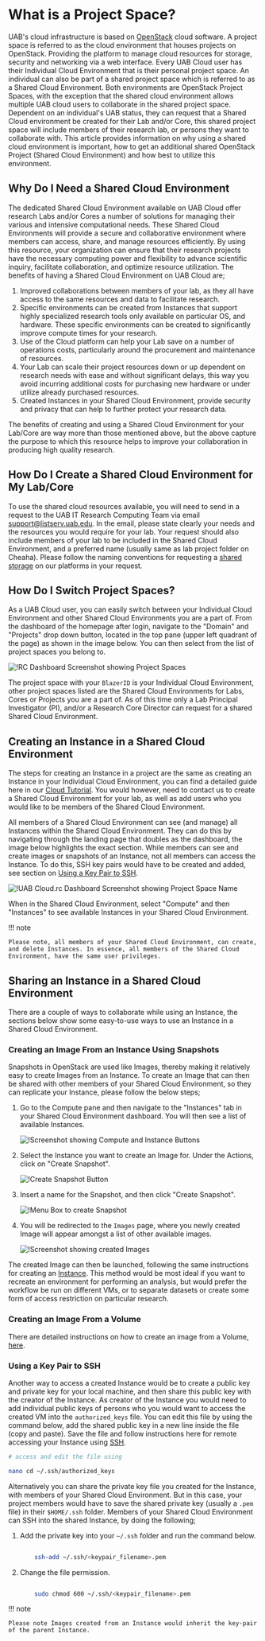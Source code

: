# What is a Project Space?

UAB's cloud infrastructure is based on [OpenStack](https://docs.openstack.org/2024.1/) cloud software. A project space is referred to as the cloud environment that houses projects on OpenStack. Providing the platform to manage cloud resources for storage, security and networking via a web interface. Every UAB Cloud user has their Individual Cloud Environment that is their personal project space. An individual can also be part of a shared project space which is referred to as a Shared Cloud Environment. Both environments are OpenStack Project Spaces, with the exception that the shared cloud environment allows multiple UAB cloud users to collaborate in the shared project space. Dependent on an individual's UAB status, they can request that a Shared Cloud environment be created for their Lab and/or Core, this shared project space will include members of their research lab, or persons they want to collaborate with. This article provides information on why using a shared cloud environment is important, how to get an additional shared OpenStack Project (Shared Cloud Environment) and how best to utilize this environment.

## Why Do I Need a Shared Cloud Environment

The dedicated Shared Cloud Environment available on UAB Cloud offer research Labs and/or Cores a number of solutions for managing their various and intensive computational needs. These Shared Cloud Environments will provide a secure and collaborative environment where members can access, share, and manage resources efficiently. By using this resource, your organization can ensure that their research projects have the necessary computing power and flexibility to advance scientific inquiry, facilitate collaboration, and optimize resource utilization. The benefits of having a Shared Cloud Environment on UAB Cloud are;

1. Improved collaborations between members of your lab, as they all have access to the same resources and data to facilitate research.
1. Specific environments can be created from Instances that support highly specialized research tools only available on particular OS, and hardware. These specific environments can be created to significantly improve compute times for your research.
1. Use of the Cloud platform can help your Lab save on a number of operations costs, particularly around the procurement and maintenance of resources.
1. Your Lab can scale their project resources down or up dependent on research needs with ease and without significant delays, this way you avoid incurring additional costs for purchasing new hardware or under utilize already purchased resources.
1. Created Instances in your Shared Cloud Environment, provide security and privacy that can help to further protect your research data.

The benefits of creating and using a Shared Cloud Environment for your Lab/Core are way more than those mentioned above, but the above capture the purpose to which this resource helps to improve your collaboration in producing high quality research.

## How Do I Create a Shared Cloud Environment for My Lab/Core

To use the shared cloud resources available, you will need to send in a request to the UAB IT Research Computing Team via email [support@listserv.uab.edu](mailto:support@listserv.uab.edu). In the email, please state clearly your needs and the resources you would require for your lab. Your request should also include members of your lab to be included in the Shared Cloud Environment, and a preferred name (usually same as lab project folder on Cheaha). Please follow the naming conventions for requesting a [shared storage](../data_management/index.md#how-do-i-request-shared-storage) on our platforms in your request.

## How Do I Switch Project Spaces?

As a UAB Cloud user, you can easily switch between your Individual Cloud Environment and other Shared Cloud Environments you are a part of. From the dashboard of the homepage after login, navigate to the "Domain" and "Projects" drop down button, located in the top pane (upper left quadrant of the page) as shown in the image below. You can then select from the list of project spaces you belong to.

![!RC Dashboard Screenshot showing Project Spaces](images/rc_move_project.png)

The project space with your `BlazerID` is your Individual Cloud Environment, other project spaces listed are the Shared Cloud Environments for Labs, Cores or Projects you are a part of. As of this time only a Lab Principal Investigator (PI), and/or a Research Core Director can request for a shared Shared Cloud Environment.

## Creating an Instance in a Shared Cloud Environment

The steps for creating an Instance in a project are the same as creating an Instance in your Individual Cloud Environment, you can find a detailed guide here in our [Cloud Tutorial](tutorial/index.md). You would however, need to contact us to create a Shared Cloud Environment for your lab, as well as add users who you would like to be members of the Shared Cloud Environment.

All members of a Shared Cloud Environment can see (and manage) all Instances within the Shared Cloud Environment. They can do this by navigating through the landing page that doubles as the dashboard, the image below highlights the exact section. While members can see and create images or snapshots of an Instance, not all members can access the Instance. To do this, SSH key pairs would have to be created and added, see section on [Using a Key Pair to SSH](#using-a-key-pair-to-ssh).

![!UAB Cloud.rc Dashboard Screenshot showing Project Space Name](images/rc_proj_dashboard.png)

When in the Shared Cloud Environment, select "Compute" and then "Instances" to see available Instances in your Shared Cloud Environment.

<!-- markdownlint-disable MD046 -->
!!! note

    Please note, all members of your Shared Cloud Environment, can create, and delete Instances. In essence, all members of the Shared Cloud Environment, have the same user privileges.
<!-- markdownlint-enable MD046 -->

## Sharing an Instance in a Shared Cloud Environment

There are a couple of ways to collaborate while using an Instance, the sections below show some easy-to-use ways to use an Instance in a Shared Cloud Environment.

### Creating an Image From an Instance Using Snapshots

Snapshots in OpenStack are used like Images, thereby making it relatively easy to create Images from an Instance. To create an Image that can then be shared with other members of your Shared Cloud Environment, so they can replicate your Instance, please follow the below steps;

1. Go to the Compute pane and then navigate to the "Instances" tab in your Shared Cloud Environment dashboard. You will then see a list of available Instances.

    ![!Screenshot showing Compute and Instance Buttons](images/rc_comp_instance.png)

1. Select the Instance you want to create an Image for. Under the Actions, click on "Create Snapshot".

    ![!Create Snapshot Button](images/rc_snapshot_button.png)

1. Insert a name for the Snapshot, and then click "Create Snapshot".

    ![!Menu Box to create Snapshot](images/rc_instance_snapshot.png)

1. You will be redirected to the `Images` page, where you newly created Image will appear amongst a list of other available images.

    ![!Screenshot showing created Images](images/rc_created_image.png)

The created Image can then be launched, following the same instructions for creating an [Instance](../uab_cloud/tutorial/instances.md). This method would be most ideal if you want to recreate an environment for performing an analysis, but would prefer the workflow be run on different VMs, or to separate datasets or create some form of access restriction on particular research.

### Creating an Image From a Volume

There are detailed instructions on how to create an image from a Volume, [here](snapshots.md#creating-a-volume-snapshot).

### Using a Key Pair to SSH

Another way to access a created Instance would be to create a public key and private key for your local machine, and then share this public key with the creator of the Instance. As creator of the Instance you would need to add individual public keys of persons who you would want to access the created VM into the `authorized_keys` file. You can edit this file by using the command below, add the shared public key in a new line inside the file (copy and paste). Save the file and follow instructions here for remote accessing your Instance using [SSH](remote_access.md).

```bash
# access and edit the file using

nano cd ~/.ssh/authorized_keys

```

Alternatively you can share the private key file you created for the Instance, with members of your Shared Cloud Environment. But in this case, your project members would have to save the shared private key (usually a `.pem` file) in their `$HOME/.ssh` folder. Members of your Shared Cloud Environment can SSH into the shared Instance, by doing the following;

1. Add the private key into your `~/.ssh` folder and run the command below.

    ```bash

        ssh-add ~/.ssh/<keypair_filename>.pem

    ```

1. Change the file permission.

    ```bash

        sudo chmod 600 ~/.ssh/<keypair_filename>.pem

    ```

<!-- markdownlint-disable MD046 -->
!!! note

    Please note Images created from an Instance would inherit the key-pair of the parent Instance.
<!-- markdownlint-enable MD046 -->
